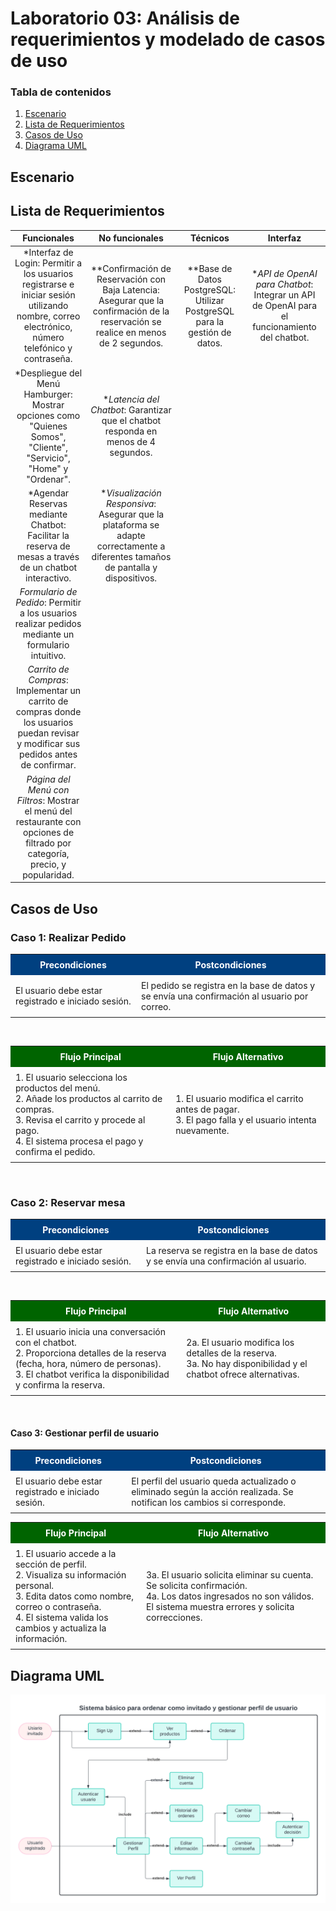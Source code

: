 # Laboratorio 03: Análisis de requerimientos y modelado de casos de uso

### Tabla de contenidos
1. [Escenario](#escenario)
2. [Lista de Requerimientos](#lista-de-requerimientos)
3. [Casos de Uso](#casos-de-uso)
4. [Diagrama UML](#diagrama-uml)


## Escenario


## Lista de Requerimientos
<center>

| Funcionales     | No funcionales | Técnicos  | Interfaz |
|:---------:|:----:|:--------:|:--------:|
| *Interfaz de Login: Permitir a los usuarios registrarse e iniciar sesión utilizando nombre, correo electrónico, número telefónico y contraseña.    |  **Confirmación de Reservación con Baja Latencia: Asegurar que la confirmación de la reservación se realice en menos de 2 segundos. |   **Base de Datos PostgreSQL: Utilizar PostgreSQL para la gestión de datos.    |   **API de OpenAI para Chatbot*: Integrar un API de OpenAI para el funcionamiento del chatbot.    |
| *Despliegue del Menú Hamburger: Mostrar opciones como "Quienes Somos", "Cliente", "Servicio", "Home" y "Ordenar".      |  **Latencia del Chatbot*: Garantizar que el chatbot responda en menos de 4 segundos. |    |    |
| *Agendar Reservas mediante Chatbot: Facilitar la reserva de mesas a través de un chatbot interactivo.  |  **Visualización Responsiva*: Asegurar que la plataforma se adapte correctamente a diferentes tamaños de pantalla y dispositivos. |        |        |
| *Formulario de Pedido*: Permitir a los usuarios realizar pedidos mediante un formulario intuitivo. |  |  |
| *Carrito de Compras*: Implementar un carrito de compras donde los usuarios puedan revisar y modificar sus pedidos antes de confirmar. |  |  |
| *Página del Menú con Filtros*: Mostrar el menú del restaurante con opciones de filtrado por categoría, precio, y popularidad. |  |  |
</center>

## Casos de Uso

### Caso 1: Realizar Pedido

<table>
  <tr>
    <th style="background-color:#004080; color:white; padding:8px;">Precondiciones</th>
    <th style="background-color:#004080; color:white; padding:8px;">Postcondiciones</th>
  </tr>
  <tr>
    <td style="padding:8px;">El usuario debe estar registrado e iniciado sesión.</td>
    <td style="padding:8px;">El pedido se registra en la base de datos y se envía una confirmación al usuario por correo.</td>
  </tr>
</table>

<br>

<table>
  <tr>
    <th style="background-color:#006400; color:white; padding:8px;">Flujo Principal</th>
    <th style="background-color:#006400; color:white; padding:8px;">Flujo Alternativo</th>
  </tr>
  <tr>
    <td style="padding:8px;">
      1. El usuario selecciona los productos del menú.<br>
      2. Añade los productos al carrito de compras.<br>
      3. Revisa el carrito y procede al pago.<br>
      4. El sistema procesa el pago y confirma el pedido.
    </td>
    <td style="padding:8px;">
      1. El usuario modifica el carrito antes de pagar.<br>
      3. El pago falla y el usuario intenta nuevamente.
    </td>
  </tr>
</table>

<br>

### Caso 2: Reservar mesa
<table>
  <tr>
    <th style="background-color:#004080; color:white; padding:8px;">Precondiciones</th>
    <th style="background-color:#004080; color:white; padding:8px;">Postcondiciones</th>
  </tr>
  <tr>
    <td style="padding:8px;">
      El usuario debe estar registrado e iniciado sesión.
    </td>
    <td style="padding:8px;">
      La reserva se registra en la base de datos y se envía una confirmación al usuario.
    </td>
  </tr>
</table>

<br>

<table>
  <tr>
    <th style="background-color:#006400; color:white; padding:8px;">Flujo Principal</th>
    <th style="background-color:#006400; color:white; padding:8px;">Flujo Alternativo</th>
  </tr>
  <tr>
    <td style="padding:8px;">
      1. El usuario inicia una conversación con el chatbot.<br>
      2. Proporciona detalles de la reserva (fecha, hora, número de personas).<br>
      3. El chatbot verifica la disponibilidad y confirma la reserva.
    </td>
    <td style="padding:8px;">
      2a. El usuario modifica los detalles de la reserva.<br>
      3a. No hay disponibilidad y el chatbot ofrece alternativas.
    </td>
  </tr>
</table>
<br>

#### Caso 3: Gestionar perfil de usuario
<table>
  <tr>
    <th style="background-color:#004080; color:white; padding:8px;">Precondiciones</th>
    <th style="background-color:#004080; color:white; padding:8px;">Postcondiciones</th>
  </tr>
  <tr>
    <td style="padding:8px;">
      El usuario debe estar registrado e iniciado sesión.  
    </td>
    <td style="padding:8px;">
      El perfil del usuario queda actualizado o eliminado según la acción realizada. Se notifican los cambios si corresponde.
    </td>
  </tr>
</table>

<table>
  <tr>
    <th style="background-color:#006400; color:white; padding:8px;">Flujo Principal</th>
    <th style="background-color:#006400; color:white; padding:8px;">Flujo Alternativo</th>
  </tr>
  <tr>
    <td style="padding:8px;">
      1. El usuario accede a la sección de perfil.<br>
      2. Visualiza su información personal.<br>
      3. Edita datos como nombre, correo o contraseña.<br>
      4. El sistema valida los cambios y actualiza la información.
    </td>
    <td style="padding:8px;">
      3a. El usuario solicita eliminar su cuenta. Se solicita confirmación.<br>
      4a. Los datos ingresados no son válidos. El sistema muestra errores y solicita correcciones.<br>
    </td>
  </tr>
</table>


## Diagrama UML

![Diagrama UML](./Lab06E05.png)
